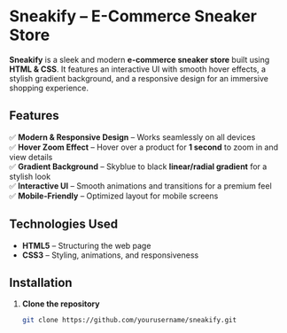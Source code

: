 # **Sneakify – E-Commerce Sneaker Store**  

**Sneakify** is a sleek and modern **e-commerce sneaker store** built using **HTML & CSS**. It features an interactive UI with smooth hover effects, a stylish gradient background, and a responsive design for an immersive shopping experience.  

## **Features**  
✅ **Modern & Responsive Design** – Works seamlessly on all devices  
✅ **Hover Zoom Effect** – Hover over a product for **1 second** to zoom in and view details  
✅ **Gradient Background** – Skyblue to black **linear/radial gradient** for a stylish look  
✅ **Interactive UI** – Smooth animations and transitions for a premium feel  
✅ **Mobile-Friendly** – Optimized layout for mobile screens  

## **Technologies Used**  
- **HTML5** – Structuring the web page  
- **CSS3** – Styling, animations, and responsiveness  

## **Installation**  
1. **Clone the repository**  
   ```sh
   git clone https://github.com/yourusername/sneakify.git

